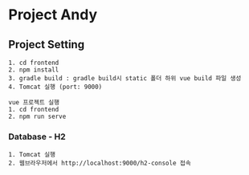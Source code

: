 # Project Andy

## Project Setting
```
1. cd frontend
2. npm install
3. gradle build : gradle build시 static 폴더 하위 vue build 파일 생성
4. Tomcat 실행 (port: 9000)

vue 프로젝트 실행
1. cd frontend
2. npm run serve
```

### Database - H2
```
1. Tomcat 실행
2. 웹브라우저에서 http://localhost:9000/h2-console 접속
```
